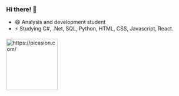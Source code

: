 ### Hi there! 👋

- 😄 Analysis and development student
- ⚡ Studying C#, .Net, SQL, Python, HTML, CSS, Javascript, React.

<div>
<a href="https://picasion.com/"><img src="https://i.picasion.com/pic92/be5bc88b5590f1bc7326329a5b4f6e24.gif" width="140" height="140" border="0" alt="https://picasion.com/" /></a>
</div>

  ##
  
  

  
